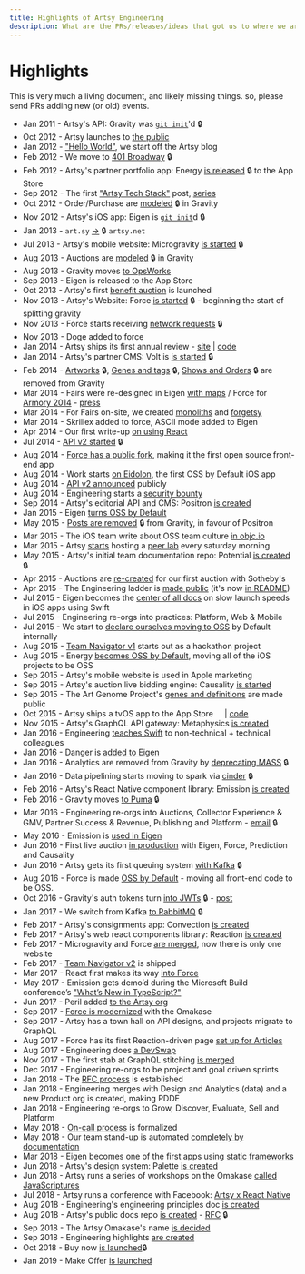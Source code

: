 ```yaml
---
title: Highlights of Artsy Engineering
description: What are the PRs/releases/ideas that got us to where we are?
---
```


# Highlights

This is very much a living document, and likely missing things. so, please send PRs adding new (or old) events.

- Jan 2011 - Artsy's API: Gravity was [`git init`][grav_init]'d 🔒
- Oct 2012 - Artsy launches to [the public][nyt]
- Jan 2012 - ["Hello World"][blog], we start off the Artsy blog
- Feb 2012 - We move to [401 Broadway][401] 🔒
- Feb 2012 - Artsy's partner portfolio app: Energy [is released][energy_1] 🔒 to the App Store
- Sep 2012 - The first ["Artsy Tech Stack"][ts1] post, [series][tech-series]
- Oct 2012 - Order/Purchase are [modeled][auctions-model] 🔒 in Gravity
- Nov 2012 - Artsy's iOS app: Eigen is [`git init`][eigen_init]d 🔒
- Jan 2013 - `art.sy` [->][art_sy] 🔒 `artsy.net`
- Jul 2013 - Artsy's mobile website: Microgravity [is started][micro-start] 🔒
- Aug 2013 - Auctions are [modeled][auctions-model] 🔒 in Gravity
- Aug 2013 - Gravity moves [to OpsWorks][opsworks]
- Sep 2013 - Eigen is released to the App Store
- Oct 2013 - Artsy's first [benefit auction][auction_benefit] is launched
- Nov 2013 - Artsy's Website: Force [is started][force-start] 🔒 - beginning the start of splitting gravity
- Nov 2013 - Force starts receiving [network requests][force-network] 🔒
- Nov 2013 - Doge added to force
  <a href="https://twitter.com/dblockdotorg/status/404986159949811712"><img src="https://user-images.githubusercontent.com/49038/39097791-55938788-4659-11e8-8f73-53c3480bfb15.png" height=12></a>
- Jan 2014 - Artsy ships its first annual review - [site][2013_site] | [code][2013_code]
- Jan 2014 - Artsy's partner CMS: Volt is [is started][volt-start] 🔒
- Feb 2014 - [Artworks][grav_artworks] 🔒, [Genes and tags][grav_genes] 🔒, [Shows and Orders][grav_shows] 🔒 are
  removed from Gravity
- Mar 2014 - Fairs were re-designed in Eigen [with maps][eig_map] / Force for [Armory 2014][arm] - [press][arm-pr]
- Mar 2014 - For Fairs on-site, we created [monoliths][monoliths] and [forgetsy][forgetsy]
- Mar 2014 - Skrillex added to force, ASCII mode added to Eigen
  <a href="https://twitter.com/dblockdotorg/status/720760851783884800"><img src="https://user-images.githubusercontent.com/49038/39097791-55938788-4659-11e8-8f73-53c3480bfb15.png" height=12></a>
  <a href="https://twitter.com/dblockdotorg/status/447337278600642560"><img src="https://user-images.githubusercontent.com/49038/39097791-55938788-4659-11e8-8f73-53c3480bfb15.png" height=12></a>
- Apr 2014 - Our first write-up [on using React][helix-react]
- Jul 2014 - [API v2 started][v2] 🔒
- Aug 2014 - [Force has a public fork][force_pub], making it the first open source front-end app
- Aug 2014 - Work starts [on Eidolon][eidolon], the first OSS by Default iOS app
- Aug 2014 - [API v2 announced][v2_announce] publicly
- Aug 2014 - Engineering starts a [security bounty][security]
- Sep 2014 - Artsy's editorial API and CMS: Positron [is created][positron]
- Jan 2015 - Eigen [turns OSS by Default][oss_eigen]
- May 2015 - [Posts are removed][remove_posts] 🔒 from Gravity, in favour of Positron
- Mar 2015 - The iOS team write about OSS team culture [in objc.io][objcio]
- Mar 2015 - Artsy [starts][peerlab-start] hosting a [peer lab][peer] every saturday morning
- May 2015 - Artsy's initial team documentation repo: Potential [is created][pot_init] 🔒
- Apr 2015 - Auctions are [re-created][auctions-2] for our first auction with Sotheby's
- Apr 2015 - The Engineering ladder is [made public][ladder] (it's now [in README][ladder2])
- Jul 2015 - Eigen becomes the [center of all docs][eigen_dym] on slow launch speeds in iOS apps using Swift
- Jul 2015 - Engineering re-orgs into practices: Platform, Web & Mobile
- Jul 2015 - We start to [declare ourselves moving to OSS][move_oss] by Default internally
- Aug 2015 - [Team Navigator v1][team_1] starts out as a hackathon project
- Aug 2015 - Energy [becomes OSS by Default][energy_oss], moving all of the iOS projects to be OSS
  <a href="https://twitter.com/ArtsyOpenSource/status/629360596513910788"><img src="https://user-images.githubusercontent.com/49038/39097791-55938788-4659-11e8-8f73-53c3480bfb15.png" height=12></a>
- Sep 2015 - Artsy's mobile website is used in Apple marketing
  <a href="https://twitter.com/dblockdotorg/status/641697132639072257"><img src="https://user-images.githubusercontent.com/49038/39097791-55938788-4659-11e8-8f73-53c3480bfb15.png" height=12></a>
- Sep 2015 - Artsy's auction live bidding engine: Causality [is started][caus_init]
- Sep 2015 - The Art Genome Project's [genes and definitions][tagp] are made public
- Oct 2015 - Artsy ships a tvOS app to the App Store
  <a href="https://twitter.com/dblockdotorg/status/657267075979812865"><img src="https://user-images.githubusercontent.com/49038/39097791-55938788-4659-11e8-8f73-53c3480bfb15.png" height=12></a>
  | [code][emerge]
- Nov 2015 - Artsy's GraphQL API gateway: Metaphysics [is created][mp]
- Jan 2016 - Engineering [teaches Swift][teach-swift] to non-technical + technical colleagues
- Jan 2016 - Danger is [added to Eigen][danger]
- Jan 2016 - Analytics are removed from Gravity by [deprecating MASS][mass] 🔒
- Jan 2016 - Data pipelining starts moving to spark via [cinder][cinder] 🔒
- Feb 2016 - Artsy's React Native component library: Emission [is created][emission_init]
- Feb 2016 - Gravity moves [to Puma][puma] 🔒
- Mar 2016 - Engineering re-orgs into Auctions, Collector Experience & GMV, Partner Success & Revenue, Publishing
  and Platform - [email][reorg2] 🔒
- May 2016 - Emission is [used in Eigen][emission]
- Jun 2016 - First live auction [in production][auction-pr] with Eigen, Force, Prediction and Causality
  <a href="https://twitter.com/dblockdotorg/status/747786883913101316"><img src="https://user-images.githubusercontent.com/49038/39097791-55938788-4659-11e8-8f73-53c3480bfb15.png" height=12></a>
- Jun 2016 - Artsy gets its first queuing system [with Kafka][kafka] 🔒
- Aug 2016 - Force is made [OSS by Default][force-oss] - moving all front-end code to be OSS.
- Oct 2016 - Gravity's auth tokens turn [into JWTs][jwts] 🔒 - [post][jwt-blog]
- Jan 2017 - We switch from Kafka [to RabbitMQ][rabbit] 🔒
- Feb 2017 - Artsy's consignments app: Convection [is created][conv]
- Feb 2017 - Artsy's web react components library: Reaction [is created][reaction_init]
- Feb 2017 - Microgravity and Force [are merged][micro-end], now there is only one website
- Feb 2017 - [Team Navigator v2][team_2] is shipped
- Mar 2017 - React first makes its way [into Force][react-force]
- May 2017 - Emission gets demo’d during the Microsoft Build conference’s ["What’s New in TypeScript?"][new-in-ts]
- Jun 2017 - Peril added [to the Artsy org][peril]
- Sep 2017 - [Force is modernized][mod_force] with the Omakase
- Sep 2017 - Artsy has a town hall on API designs, and projects migrate to GraphQL
- Aug 2017 - Force has its first Reaction-driven page [set up for Articles][articles]
- Aug 2017 - Engineering does [a DevSwap][devswap]
- Nov 2017 - The first stab at GraphQL stitching [is merged][neo-mp]
- Dec 2017 - Engineering re-orgs to be project and goal driven sprints
- Jan 2018 - The [RFC process][rfc] is established
- Jan 2018 - Engineering merges with Design and Analytics (data) and a new Product org is created, making PDDE
- Jan 2018 - Engineering re-orgs to Grow, Discover, Evaluate, Sell and Platform
- May 2018 - [On-call process][on-call] is formalized
- May 2018 - Our team stand-up is automated [completely by documentation][standup]
- Mar 2018 - Eigen becomes one of the first apps using [static frameworks][stat_frm]
- Jun 2018 - Artsy's design system: Palette [is created][pal]
- Jun 2018 - Artsy runs a series of workshops on the Omakase [called JavaScriptures][jss]
- Jul 2018 - Artsy runs a conference with Facebook: [Artsy x React Native][axrn]
- Aug 2018 - Engineering's engineering principles doc [is created][principles]
- Aug 2018 - Artsy's public docs repo [is created][readme_init] - [RFC][docs_rfc] 🔒
- Sep 2018 - The Artsy Omakase's name [is decided][oma_rfc]
- Sep 2018 - Engineering highlights [are created][this_pr]
- Oct 2018 - Buy now [is launched][buy_now]🔒
- Jan 2019 - Make Offer [is launched][make_offer]

<!-- prettier-ignore-start -->
[helix-react]: https://artsy.github.io/blog/2015/04/08/creating-a-dynamic-single-page-app-for-our-genome-team-using-react/
[new-in-ts]: https://blogs.msdn.microsoft.com/typescript/2017/05/19/new-typescript-quick-starts-and-updates-from-build-2017/
[reorg2]: https://groups.google.com/a/artsymail.com/forum/#!msg/team/hwLvMwuBmJo/8xGcssucBwAJ;context-place=msg/team/tHZ_lfJQH9Y/cQQKlwIcCwAJ
<!-- prettier-ignore-end -->

[blog]: https://artsy.github.io/blog/2012/01/05/hello-world/
[grav_init]: https://github.com/artsy/gravity/commit/b289057506942a77d89ee1b619221e60cd17aaae
[401]: https://github.com/artsy/gravity/pull/1729
[auctions-model]: https://github.com/artsy/gravity/pull/6231
[force-network]: https://github.com/artsy/gravity/pull/6886
[v2]: https://github.com/artsy/gravity/pull/7862
[ts1]: https://artsy.github.io/blog/2012/10/10/artsy-technology-stack/
[force_pub]: https://artsy.github.io/blog/2014/09/05/we-open-sourced-our-isomorphic-javascript-website/
[v2_announce]: https://artsy.github.io/blog/2014/09/12/designing-the-public-artsy-api/
[eidolon]: https://artsy.github.io/blog/2014/11/13/eidolon-retrospective/
[eigen_init]: https://github.com/artsy/eigen-private/commit/288a90
[energy_1]: https://github.com/artsy/energy-private/releases/tag/v1.0
[force-start]: https://github.com/artsy/force-private/pull/1
[pot_init]: https://github.com/artsy/potential/pull/1
[readme_init]: https://github.com/artsy/readme/pull/1
[conv]: https://github.com/artsy/convection/pull/1
[reaction_init]: https://github.com/artsy/reaction/commit/a2a0af
[2013_site]: http://2013.artsy.net
[2013_code]: https://github.com/artsy/artsy-2013
[emission_init]: https://github.com/artsy/eigen/pull/1532
[emission]: https://github.com/artsy/eigen/pull/1532
[emerge]: https://github.com/artsy/emergence#readme
[volt-start]: https://github.com/artsy/volt/pull/1
[micro-start]: https://github.com/artsy/microgravity-private/pull/1
[micro-end]: https://github.com/artsy/force/pull/890
[peril]: https://github.com/artsy/reaction/pull/184
[danger]: https://github.com/artsy/eigen/pull/1013
[art_sy]: https://github.com/artsy/gravity/pull/4222
[jwts]: https://github.com/artsy/gravity/pull/10495
[puma]: https://github.com/artsy/gravity/pull/9751
[team_1]: https://github.com/artsy/team-navigator/tree/dev
[team_2]: https://github.com/artsy/team-navigator/
[principles]: https://github.com/artsy/README/blob/master/culture/engineering-principles.md
[mod_force]: https://github.com/artsy/README/blob/master/culture/engineering-principles.md
[axrn]: https://artsy.github.io/artsy-x-react-native.html
[eigen_dym]: https://github.com/artsy/eigen/issues/586
[stat_frm]: https://github.com/artsy/eigen/pull/2561
[kafka]: https://github.com/artsy/gravity/pull/10020
[docs_rfc]: https://github.com/artsy/potential/issues/166
[pal]: https://github.com/artsy/palette/pull/1/files
[rfc]: https://github.com/artsy/guides/pull/4
[oma_rfc]: https://github.com/artsy/README/issues/10
[oss_eigen]: https://artsy.github.io/blog/2015/04/28/how-we-open-sourced-eigen/
[jss]: https://artsy.github.io/series/javascriptures/
[on-call]: https://artsy.github.io/blog/2018/05/25/support-process/
[arm]: https://www.artsy.net/the-armory-show-2014
[mp]: https://github.com/artsy/metaphysics/commit/50b23f
[positron]: https://github.com/artsy/positron/commit/d17256
[monoliths]: https://github.com/artsy/europa
[react-force]: https://github.com/artsy/force/pull/1084
[articles]: https://github.com/artsy/force/pull/1713
[opsworks]: https://artsy.github.io/blog/2013/08/27/introduction-to-aws-opsworks/
[devswap]: https://artsy.github.io/blog/2017/09/11/DevSwap/
[force-oss]: https://artsy.github.io/blog/2016/09/06/Milestone-on-OSS-by-Default/
[nyt]: https://www.nytimes.com/2012/10/09/arts/design/artsy-is-mapping-the-world-of-art-on-the-web.html
[energy_oss]: https://artsy.github.io/blog/2015/08/06/open-sourcing-energy/
[caus_init]: https://github.com/artsy/causality/commit/0b9f95f
[objcio]: https://www.objc.io/issues/22-scale/
[teach-swift]: https://artsy.github.io/blog/2016/01/26/swift-at-artsy/
[jwt-blog]: https://artsy.github.io/blog/2016/10/26/jwt-artsy-journey/
[standup]: https://artsy.github.io/blog/2018/05/07/fully-automated-standups/
[peerlab-start]: https://www.meetup.com/CocoaPods-NYC/events/nrjxflytfbkb/
[peer]: https://www.meetup.com/CocoaPods-NYC/
[tech-series]: https://artsy.github.io/series/artsy-tech-stack/
[arm-pr]: https://files.artsy.net/the-armory-show-2014/press-release
[auction_benefit]: https://www.artsy.net/auction/ici-benefit-auction-2013
[auctions-2]: https://github.com/artsy/force-private/pull/2421
[remove_posts]: https://github.com/artsy/gravity/pull/8885
[grav_artworks]: https://github.com/artsy/gravity/pull/7302
[grav_genes]: https://github.com/artsy/gravity/pull/7301
[grav_shows]: https://github.com/artsy/gravity/pull/7148
[auction-pr]: https://files.artsy.net/documents/live-auction-integration.pdf
[rabbit]: https://github.com/artsy/gravity/pull/10721
[tagp]: https://github.com/artsy/the-art-genome-project
[move_oss]: https://vimeo.com/136554627
[security]: https://www.artsy.net/security
[eig_map]: https://code.dblock.org/2014/03/19/mapping-and-tiling-on-ios.html
[forgetsy]: https://artsy.github.io/blog/2014/03/17/detecting-trends-with-forgetsy/
[ladder]: https://artsy.github.io/blog/2015/04/03/artsy-engineering-compensation-framework/
[ladder2]: https://github.com/artsy/README/blob/master/careers/ladder.md
[mass]: https://github.com/artsy/gravity/pull/9480
[cinder]: https://github.com/artsy/cinder#cinder
[this_pr]: https://github.com/artsy/README/pull/50
[neo-mp]: https://github.com/artsy/metaphysics/pull/809
[buy_now]: https://artsy.slack.com/archives/C02BC3HEJ/p1539703456000100
[make_offer]: https://github.com/artsy/force/pull/3300
